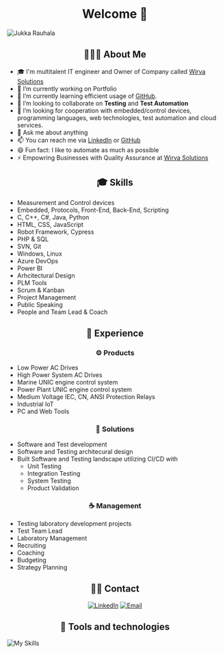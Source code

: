 <h1 align="center"> Welcome 👋</h1>

![Jukka Rauhala](https://readme-typing-svg.herokuapp.com?font=Fira+Code&pause=1000&width=435&lines=Greetings%2C+my+name+is+Jukka+Rauhala)

<h2 align="center">👨🏻‍💻 About Me</h2>

- 🎓 I'm multitalent IT engineer and Owner of Company called [Wirva Solutions](https://www.wirva.fi)
- 🔭 I’m currently working on Portfolio
- 🌱 I’m currently learning efficient usage of [GitHub](https://github.com/).
- 👯 I’m looking to collaborate on **Testing** and **Test Automation**
- 🤔 I’m looking for cooperation with embedded/control devices, programming languages, web technologies, test automation and cloud services.
- 💬 Ask me about anything
- 📫 You can reach me via [LinkedIn](https://www.linkedin.com/in/jukkarauhala/) or [GitHub](https://github.com/)
- 😄 Fun fact: I like to automate as much as possible
- ⚡ Empowring Businesses with Quality Assurance at [Wirva Solutions](https://www.wirva.fi)

<h2 align="center">🎓 Skills</h2>

- Measurement and Control devices
- Embedded, Protocols, Front-End, Back-End, Scripting
- C, C++, C#, Java, Python
- HTML, CSS, JavaScript
- Robot Framework, Cypress
- PHP & SQL
- SVN, Git
- Windows, Linux
- Azure DevOps
- Power BI
- Arhcitectural Design
- PLM Tools
- Scrum & Kanban
- Project Management
- Public Speaking
- People and Team Lead & Coach

<h2 align="center">💎 Experience</h2>
<h3 align="center">⚙️ Products</h3>

- Low Power AC Drives
- High Power System AC Drives
- Marine UNIC engine control system
- Power Plant UNIC engine control system
- Medium Voltage IEC, CN, ANSI Protection Relays
- Industrial IoT
- PC and Web Tools

<h3 align="center">🔨 Solutions</h3>

- Software and Test development
- Software and Testing architecural design
- Built Software and Testing landscape utilizing CI/CD with
  - Unit Testing
  - Integration Testing
  - System Testing
  - Product Validation

<h3 align="center">☕ Management</h3>

- Testing laboratory development projects
- Test Team Lead
- Laboratory Management
- Recruiting
- Coaching
- Budgeting
- Strategy Planning

<h2 align="center"> 🤝🏻 Contact </h2>

<p align="center">
<a href="https://www.linkedin.com/in/jukkarauhala/">
<img alt="LinkedIn" src="https://img.shields.io/badge/LinkedIn-Jukka%20Rauhala-blue?style=flat-square&logo=linkedin"></a>
<a href="mailto:jukka.rauhala@wirva.fi">
<img alt="Email" src="https://img.shields.io/badge/Email-jukka.rauhala%40wirva.fi-red?style=flat-square&logo=Gmail"></a>
</p>

<h2 align="center">🔨 Tools and technologies</h2>
	
![My Skills](https://skillicons.dev/icons?i=ansible,arduino,azure,bash,c,cs,cpp,cassandra,cmake,css,docker,dotnet,eclipse,git,github,grafana,html,java,js,jenkins,jquery,kubernetes,linux,md,matlab,maven,mysql,nodejs,ps,php,postgres,postman,powershell,py,qt,raspberrypi,regex,selenium,visualstudio,vscode,wordpress)

<br/>
<br/>
<br/>
<br/>
